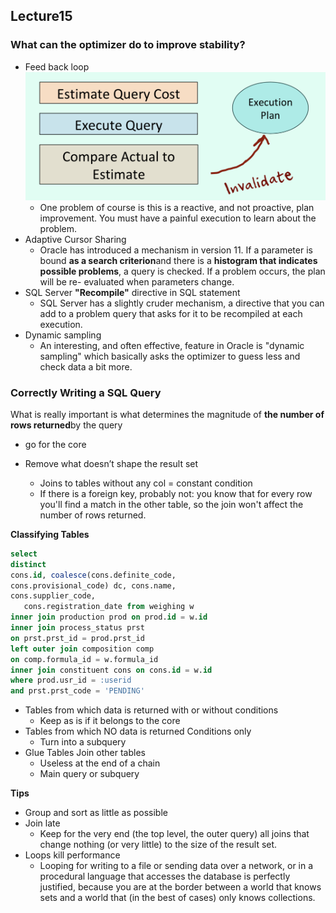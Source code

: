 ## Lecture15

### What can the optimizer do to improve stability?

* Feed back loop![Screen Shot 2018-06-25 at 11.03.36 PM](https://raw.githubusercontent.com/snowgy/DatabasePrincipleNotes/master/lecture15/ScreenShot2018-06-25at11.03.36PM.png)
  * One problem of course is this is a reactive, and not proactive, plan improvement. You must have a painful execution to learn about the problem. 
* Adaptive Cursor Sharing
  * Oracle has introduced a mechanism in version 11. If a parameter is bound **as a search criterion**and there is a **histogram that indicates possible problems**, a query is checked. If a problem occurs, the plan will be re- evaluated when parameters change. 
* SQL Server  **"Recompile"** directive in SQL statement 
  * SQL Server has a slightly cruder mechanism, a directive that you can add to a problem query that asks for it to be recompiled at each execution. 
* Dynamic sampling 
  * An interesting, and often effective, feature in Oracle is "dynamic sampling" which basically asks the optimizer to guess less and check data a bit more. 

### Correctly Writing a SQL Query

What is really important is what determines the magnitude of **the number of rows returned**by the query 

- go for the core

- Remove what doesn’t shape the result set 
  - Joins to tables without any col = constant condition 
  - If there is a foreign key, probably not: you know that for every row you'll find a match in the other table, so the join won't affect the number of rows returned.

**Classifying Tables**

```sql
select
distinct
cons.id, coalesce(cons.definite_code,
cons.provisional_code) dc, cons.name,
cons.supplier_code,
   cons.registration_date from weighing w
inner join production prod on prod.id = w.id
inner join process_status prst
on prst.prst_id = prod.prst_id
left outer join composition comp
on comp.formula_id = w.formula_id
inner join constituent cons on cons.id = w.id
where prod.usr_id = :userid
and prst.prst_code = 'PENDING'
```

- Tables from which data is returned with or without conditions 
  - Keep as is if it belongs to the core 
- Tables from which NO data is returned Conditions only 
  - Turn into a subquery 
- Glue Tables  Join other tables 
  - Useless at the end of a chain 
  - Main query or subquery 

**Tips**

* Group and sort as little as possible
* Join late
  * Keep for the very end (the top level, the outer query) all joins that change nothing (or very little) to the size of the result set. 
* Loops kill performance 
  * Looping for writing to a file or sending data over a network, or in a procedural language that accesses the database is perfectly justified, because you are at the border between a world that knows sets and a world that (in the best of cases) only knows collections. 

























​	